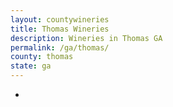 ```yaml
---
layout: countywineries
title: Thomas Wineries
description: Wineries in Thomas GA
permalink: /ga/thomas/
county: thomas
state: ga
---
```

-
